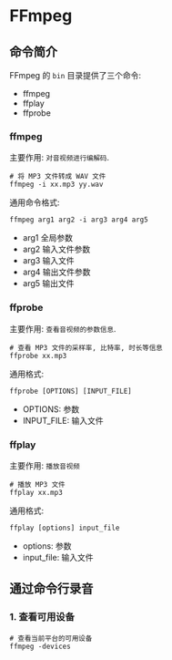 # FFmpeg

## 命令简介

FFmpeg 的 `bin` 目录提供了三个命令:

- ffmpeg
- ffplay
- ffprobe

### ffmpeg

主要作用: `对音视频进行编解码`.

```shell
# 将 MP3 文件转成 WAV 文件
ffmpeg -i xx.mp3 yy.wav
```

通用命令格式:

```shell
ffmpeg arg1 arg2 -i arg3 arg4 arg5
```

- arg1 全局参数
- arg2 输入文件参数
- arg3 输入文件
- arg4 输出文件参数
- arg5 输出文件

### ffprobe

主要作用: `查看音视频的参数信息`.

```shell
# 查看 MP3 文件的采样率, 比特率, 时长等信息
ffprobe xx.mp3
```

通用格式:

```shell
ffprobe [OPTIONS] [INPUT_FILE]
```

- OPTIONS: 参数
- INPUT_FILE: 输入文件

### ffplay

主要作用: `播放音视频`

```shell
# 播放 MP3 文件
ffplay xx.mp3
```

通用格式:

```shell
ffplay [options] input_file
```

- options: 参数
- input_file: 输入文件

## 通过命令行录音

### 1. 查看可用设备

```shell
# 查看当前平台的可用设备
ffmpeg -devices
```

